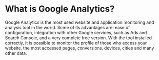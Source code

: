 # What is Google Analytics?
Google Analytics is the most used website and application monitoring and analysis tool in the world. Some of its advantages are: ease of configuration, integration with other Google services, such as Ads and Search Console, and a very complete free version. With the tool installed correctly, it is possible to monitor the profile of those who access your website, the most accessed pages, conversions, devices, cities and many other data. 

